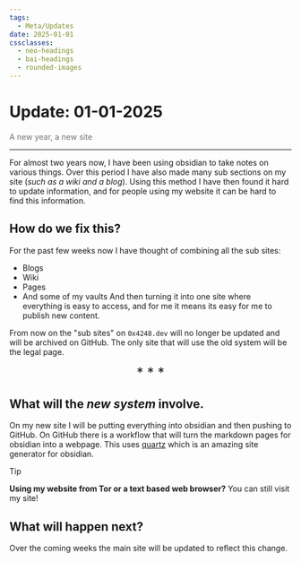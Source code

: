 ```yaml
---
tags:
  - Meta/Updates
date: 2025-01-01
cssclasses:
  - neo-headings
  - bai-headings
  - rounded-images
---
```

# Update: 01-01-2025
<p class="text-center" style="margin:0;opacity:0.6;">A new year, a new site</p>

***
For almost two years now, I have been using obsidian to take notes on various things. Over this period I have also made many sub sections on my site (*such as a wiki and a blog*). Using this method I have then found it hard to update information, and for people using my website it can be hard to find this information. 
## How do we fix this?
For the past few weeks now I have thought of combining all the sub sites:
- Blogs
- Wiki
- Pages
- And some of my vaults
And then turning it into one site where everything is easy to access, and for me it means its easy for me to publish new content. 

From now on the "sub sites" on `0x4248.dev` will no longer be updated and will be archived on GitHub. The only site that will use the old system will be the legal page.
<p style="text-align:center;font-size:x-large;margin:4px;"><span>*</span> <span>*</span> <span>*</span></p>

## What will the *new system* involve.
On my new site I will be putting everything into obsidian and then pushing to GitHub. On GitHub there is a workflow that will turn the markdown pages for obsidian into a webpage. This uses [quartz](https://quartz.jzhao.xyz/) which is an amazing site generator for obsidian.

>[!tip] 
> **Using my website from Tor or a text based web browser?**
> You can still visit my site!
## What will happen next?
Over the coming weeks the main site will be updated to reflect this change.